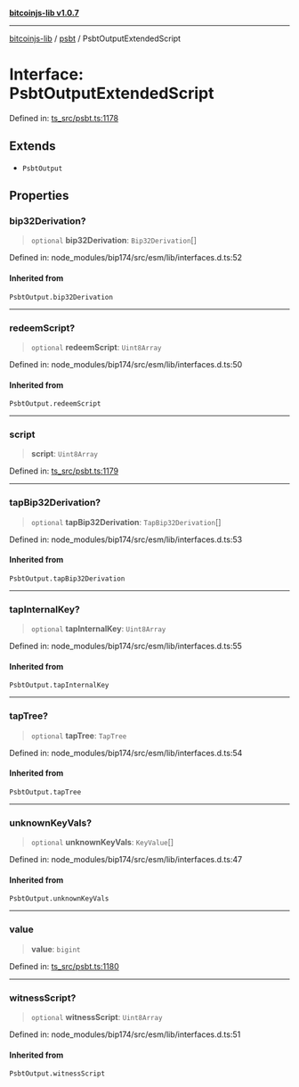 [**bitcoinjs-lib v1.0.7**](../../../README.md)

***

[bitcoinjs-lib](../../../README.md) / [psbt](../README.md) / PsbtOutputExtendedScript

# Interface: PsbtOutputExtendedScript

Defined in: [ts\_src/psbt.ts:1178](https://github.com/sCrypt-Inc/bitcoinjs-lib/blob/e3b2d1c4c35cd925f8b17063dc9eb0300cab46a2/ts_src/psbt.ts#L1178)

## Extends

- `PsbtOutput`

## Properties

### bip32Derivation?

> `optional` **bip32Derivation**: `Bip32Derivation`[]

Defined in: node\_modules/bip174/src/esm/lib/interfaces.d.ts:52

#### Inherited from

`PsbtOutput.bip32Derivation`

***

### redeemScript?

> `optional` **redeemScript**: `Uint8Array`

Defined in: node\_modules/bip174/src/esm/lib/interfaces.d.ts:50

#### Inherited from

`PsbtOutput.redeemScript`

***

### script

> **script**: `Uint8Array`

Defined in: [ts\_src/psbt.ts:1179](https://github.com/sCrypt-Inc/bitcoinjs-lib/blob/e3b2d1c4c35cd925f8b17063dc9eb0300cab46a2/ts_src/psbt.ts#L1179)

***

### tapBip32Derivation?

> `optional` **tapBip32Derivation**: `TapBip32Derivation`[]

Defined in: node\_modules/bip174/src/esm/lib/interfaces.d.ts:53

#### Inherited from

`PsbtOutput.tapBip32Derivation`

***

### tapInternalKey?

> `optional` **tapInternalKey**: `Uint8Array`

Defined in: node\_modules/bip174/src/esm/lib/interfaces.d.ts:55

#### Inherited from

`PsbtOutput.tapInternalKey`

***

### tapTree?

> `optional` **tapTree**: `TapTree`

Defined in: node\_modules/bip174/src/esm/lib/interfaces.d.ts:54

#### Inherited from

`PsbtOutput.tapTree`

***

### unknownKeyVals?

> `optional` **unknownKeyVals**: `KeyValue`[]

Defined in: node\_modules/bip174/src/esm/lib/interfaces.d.ts:47

#### Inherited from

`PsbtOutput.unknownKeyVals`

***

### value

> **value**: `bigint`

Defined in: [ts\_src/psbt.ts:1180](https://github.com/sCrypt-Inc/bitcoinjs-lib/blob/e3b2d1c4c35cd925f8b17063dc9eb0300cab46a2/ts_src/psbt.ts#L1180)

***

### witnessScript?

> `optional` **witnessScript**: `Uint8Array`

Defined in: node\_modules/bip174/src/esm/lib/interfaces.d.ts:51

#### Inherited from

`PsbtOutput.witnessScript`
